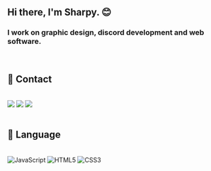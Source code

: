 


## Hi there, I'm Sharpy. :blush: 

### I work on graphic design, discord development and web software.

<br />



## 🌙 Contact

<br />

<div align="left">
    <a href="https://discord.com/users/354710015829082133" target="_blank"><img src="https://shields.io/badge/sharpy-111111.svg?&style=for-the-badge&logo=discord"></a>
    <a href="https://instagram.com/sharphero" target="_blank"><img src="https://shields.io/badge/sharpy-111111.svg?&style=for-the-badge&logo=instagram"></a>
    <a href="https://discord.gg/DFp7nr2FnW" target="_blank"><img src="https://shields.io/badge/Discord Server-111111.svg?&style=for-the-badge"></a>

    
</div>

<br />

## 🦾 Language

<br />

<div align="left">
    <img alt="JavaScript" align="center" src="https://img.shields.io/badge/-Javascript-edb200?style=flat-square&logo=javascript&logoColor=white"/>
    <img alt="HTML5" align="center" src="https://img.shields.io/badge/-HTML5-E34F26?style=flat-square&logo=html5&logoColor=white"/>
    <img alt="CSS3" align="center" src="https://img.shields.io/badge/-CSS3-264de4?style=flat-square&logo=css3&logoColor=white"/>
</div>

<br />




